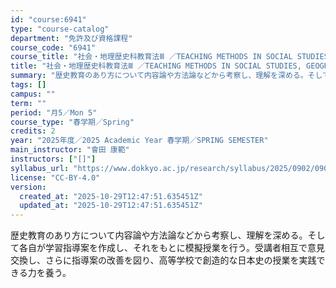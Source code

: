 ```yaml
---
id: "course:6941"
type: "course-catalog"
department: "免許及び資格課程"
course_code: "6941"
course_title: "社会・地理歴史科教育法Ⅲ ／TEACHING METHODS IN SOCIAL STUDIES, GEOGRAPHY & HISTORY Ⅲ"
title: "社会・地理歴史科教育法Ⅲ ／TEACHING METHODS IN SOCIAL STUDIES, GEOGRAPHY & HISTORY Ⅲ"
summary: "歴史教育のあり方について内容論や方法論などから考察し、理解を深める。そして各自が学習指導案を作成し、それをもとに模擬授業を行う。受講者相互で意見交換し、さらに指導案の改善を図り、高等学校で創造的な日本史の授業を実践できる力を養う。"
tags: []
campus: ""
term: ""
period: "月5／Mon 5"
course_type: "春学期／Spring"
credits: 2
year: "2025年度／2025 Academic Year 春学期／SPRING SEMESTER"
main_instructor: "會田 康範"
instructors: ["[]"]
syllabus_url: "https://www.dokkyo.ac.jp/research/syllabus/2025/0902/0902_06941_ja_JP.html"
license: "CC-BY-4.0"
version:
  created_at: "2025-10-29T12:47:51.635451Z"
  updated_at: "2025-10-29T12:47:51.635451Z"
---
```

歴史教育のあり方について内容論や方法論などから考察し、理解を深める。そして各自が学習指導案を作成し、それをもとに模擬授業を行う。受講者相互で意見交換し、さらに指導案の改善を図り、高等学校で創造的な日本史の授業を実践できる力を養う。

